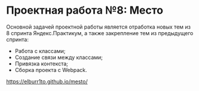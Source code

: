 # Проектная работа №8: Место

Основной задачей проектной работы является отработка новых тем из 8 спринта Яндекс.Практикум, а также закрепление тем из предыдущего спринта:

* Работа с классами;
* Создание связи между классами;
* Привязка контекста;
* Сборка проекта с Webpack.

https://elburr1to.github.io/mesto/